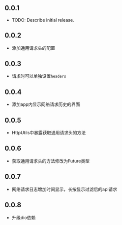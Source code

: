 ## 0.0.1

* TODO: Describe initial release.

## 0.0.2
* 添加通用请求头的配置

## 0.0.3
* 请求时可以单独设置`headers`

## 0.0.4
* 添加app内显示网络请求历史的界面

## 0.0.5
* HttpUtils中暴露获取通用请求头的方法

## 0.0.6
* 获取通用请求头的方法修改为Future类型

## 0.0.7
* 网络请求日志增加时间显示，长按显示过滤后的api请求

## 0.0.8
* 升级dio依赖